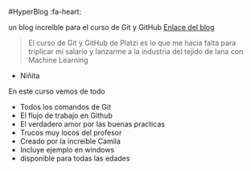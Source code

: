 #HyperBlog :fa-heart:

un blog increible para el curso de Git y GitHub [Enlace del blog](http://https://github.com/CamilaSalas03/HyperBlogs "Enlace del blog")
>El curso de Git y GitHub de Platzi es lo que me hacia falta para triplicar mi salario y lanzarme a la industria del tejido de lana con Machine Learning
- Niñita

En este curso vemos de todo
- Todos los comandos de Git 
- El flujo de trabajo en Github
- El verdadero amor por las buenas practicas
- Trucos muy locos del profesor
- Creado por la increible Camila 
- Incluye ejemplo en windows
- disponible para todas las edades 